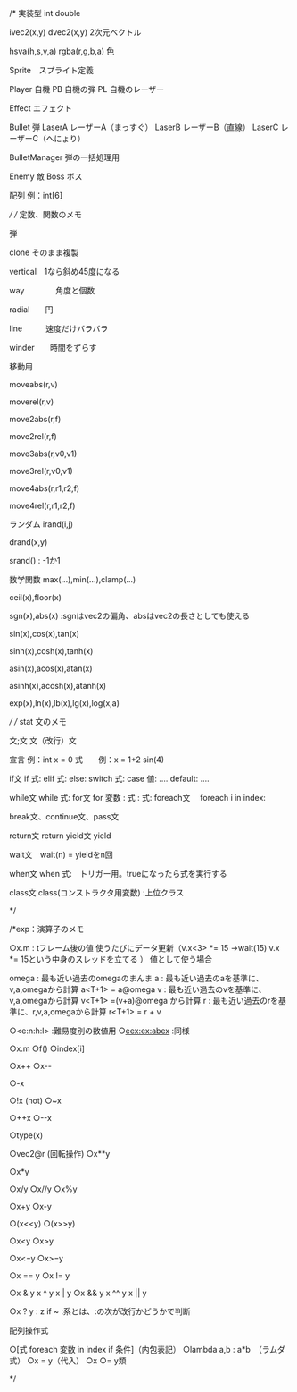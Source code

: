 /* 実装型
int
double

ivec2(x,y)
dvec2(x,y) 2次元ベクトル

hsva(h,s,v,a)
rgba(r,g,b,a) 色

Sprite　スプライト定義

Player 自機
PB 自機の弾
PL 自機のレーザー

Effect エフェクト

Bullet 弾 
LaserA レーザーA（まっすぐ）
LaserB レーザーB（直線）
LaserC レーザーC（へにょり）

BulletManager 弾の一括処理用

Enemy 敵
Boss  ボス

配列 例：int[6]


*/
/* 定数、関数のメモ

弾

clone そのまま複製

vertical　1なら斜め45度になる

way　　　　角度と個数

radial　　円

line　　　速度だけバラバラ

winder　　時間をずらす


移動用

moveabs(r,v)

moverel(r,v)

move2abs(r,f)

move2rel(r,f)

move3abs(r,v0,v1)

move3rel(r,v0,v1)

move4abs(r,r1,r2,f)

move4rel(r,r1,r2,f)


ランダム
irand(i,j)

drand(x,y)

srand() : -1か1

数学関数
max(...),min(...),clamp(...)

ceil(x),floor(x)

sgn(x),abs(x) :sgnはvec2の偏角、absはvec2の長さとしても使える

sin(x),cos(x),tan(x)

sinh(x),cosh(x),tanh(x)

asin(x),acos(x),atan(x)

asinh(x),acosh(x),atanh(x)

exp(x),ln(x),lb(x),lg(x),log(x,a)

*/
/* stat 文のメモ

文;文
文（改行）文

宣言 例：int x = 0
式　　例：x = 1+2 sin(4)

if文 if 式:
     elif 式:
     else:
     switch 式:
     case 値:
     ....
     default:
     ....

while文 while 式:
for文   for 変数 : 式 : 式:
foreach文　 foreach i in index:

break文、continue文、pass文

return文 return
yield文 yield

wait文　wait(n) = yieldをn回

when文 when 式:　トリガー用。trueになったら式を実行する

class文 class(コンストラクタ用変数) :上位クラス

*/

/*exp：演算子のメモ

○x.m<t> : tフレーム後の値
使うたびにデータ更新（v.x<3> *= 15 →wait(15) v.x *= 15という中身のスレッドを立てる ）
値として使う場合

omega<t> : 最も近い過去のomegaのまんま
a<t> : 最も近い過去のaを基準に、v,a,omegaから計算 a<T+1> = a<T>@omega<T>
v<t> : 最も近い過去のvを基準に、v,a,omegaから計算 v<T+1> =(v<T>+a<T>)@omega<T> から計算
r<t> : 最も近い過去のrを基準に、r,v,a,omegaから計算 r<T+1> = r<T> + v<T>

○<e:n:h:l> :難易度別の数値用
○<eex:ex:abex> :同様

○x.m
○f()
○index[i]

○x++
○x--

○-x

○!x (not)
○~x

○++x
○--x

○type(x)

○vec2@r (回転操作)
○x**y

○x*y

○x/y
○x//y
○x%y

○x+y
○x-y

○(x<<y)
○(x>>y)

○x<y
○x>y

○x<=y
○x>=y

○x == y
○x != y

○x & y x ^ y x | y
○x && y x ^^ y x || y

○x ? y : z
if ~ :系とは、:の次が改行かどうかで判断

配列操作式

○[式 foreach 変数 in index if 条件]（内包表記）
○lambda a,b : a*b　（ラムダ式） 
○x = y（代入）
○x ○= y類

*/
